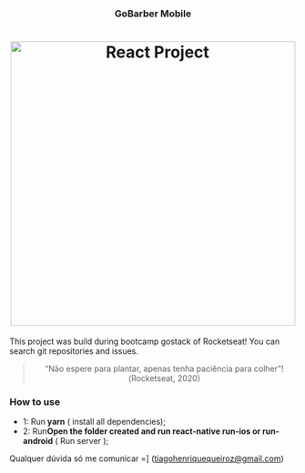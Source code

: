 <h3 align="center">
  GoBarber Mobile
</h3>

<h1 align="center">
  <img alt="React Project" title="React Project" src="./src/assets/images/readme.png" width="500px" />
</h1>


<p>This project was build during bootcamp gostack of Rocketseat! You can search git repositories and issues. </p>

<blockquote align="center">“Não espere para plantar, apenas tenha paciência para colher”!(Rocketseat, 2020)</blockquote>

### **How to use**

- 1: Run<strong> yarn</strong> ( install all dependencies);
- 2: Run<strong>Open the folder created and run react-native run-ios or run-android</strong> ( Run server );


Qualquer dúvida só me comunicar =] (tiagohenriquequeiroz@gmail.com)
